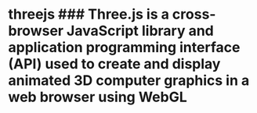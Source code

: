 # threejs ### Three.js is a cross-browser JavaScript library and application programming interface (API) used to create and display animated 3D computer graphics in a web browser using WebGL
